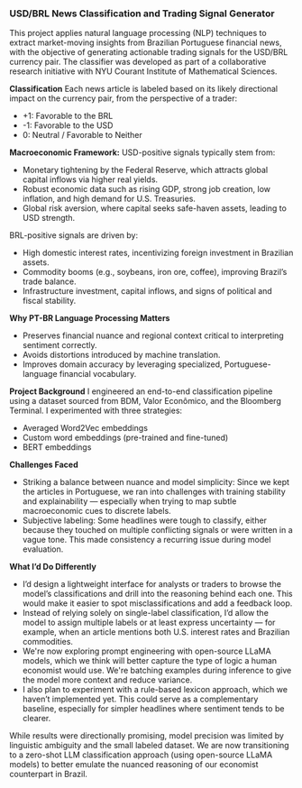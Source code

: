 ### **USD/BRL News Classification and Trading Signal Generator**
This project applies natural language processing (NLP) techniques to extract market-moving insights from Brazilian Portuguese financial news, with the objective of generating actionable trading signals for the USD/BRL currency pair. The classifier was developed as part of a collaborative research initiative with NYU Courant Institute of Mathematical Sciences.

**Classification**
Each news article is labeled based on its likely directional impact on the currency pair, from the perspective of a trader:
- +1: Favorable to the BRL
- -1: Favorable to the USD
- 0: Neutral / Favorable to Neither

**Macroeconomic Framework:**
USD-positive signals typically stem from:
- Monetary tightening by the Federal Reserve, which attracts global capital inflows via higher real yields.
- Robust economic data such as rising GDP, strong job creation, low inflation, and high demand for U.S. Treasuries.
- Global risk aversion, where capital seeks safe-haven assets, leading to USD strength.

BRL-positive signals are driven by:
- High domestic interest rates, incentivizing foreign investment in Brazilian assets.
- Commodity booms (e.g., soybeans, iron ore, coffee), improving Brazil’s trade balance.
- Infrastructure investment, capital inflows, and signs of political and fiscal stability.

**Why PT-BR Language Processing Matters**
- Preserves financial nuance and regional context critical to interpreting sentiment correctly.
- Avoids distortions introduced by machine translation.
- Improves domain accuracy by leveraging specialized, Portuguese-language financial vocabulary.

**Project Background**
I engineered an end-to-end classification pipeline using a dataset sourced from BDM, Valor Econômico, and the Bloomberg Terminal. I experimented with three strategies:
- Averaged Word2Vec embeddings
- Custom word embeddings (pre-trained and fine-tuned)
- BERT embeddings

**Challenges Faced**
- Striking a balance between nuance and model simplicity: Since we kept the articles in Portuguese, we ran into challenges with training stability and explainability — especially when trying to map subtle macroeconomic cues to discrete labels.
- Subjective labeling: Some headlines were tough to classify, either because they touched on multiple conflicting signals or were written in a vague tone. This made consistency a recurring issue during model evaluation.

**What I’d Do Differently**
- I’d design a lightweight interface for analysts or traders to browse the model’s classifications and drill into the reasoning behind each one. This would make it easier to spot misclassifications and add a feedback loop.
- Instead of relying solely on single-label classification, I’d allow the model to assign multiple labels or at least express uncertainty — for example, when an article mentions both U.S. interest rates and Brazilian commodities.
- We're now exploring prompt engineering with open-source LLaMA models, which we think will better capture the type of logic a human economist would use. We're batching examples during inference to give the model more context and reduce variance.
- I also plan to experiment with a rule-based lexicon approach, which we haven’t implemented yet. This could serve as a complementary baseline, especially for simpler headlines where sentiment tends to be clearer.

While results were directionally promising, model precision was limited by linguistic ambiguity and the small labeled dataset. We are now transitioning to a zero-shot LLM classification approach (using open-source LLaMA models) to better emulate the nuanced reasoning of our economist counterpart in Brazil.

